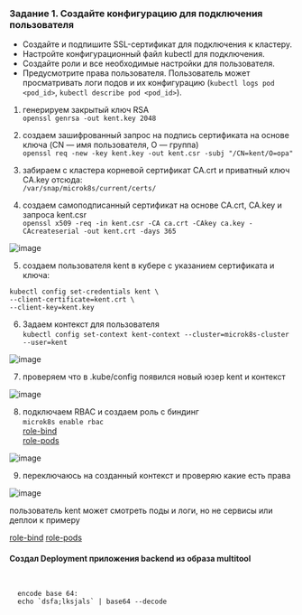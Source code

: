 ### Задание 1. Создайте конфигурацию для подключения пользователя

   - Создайте и подпишите SSL-сертификат для подключения к кластеру.
   - Настройте конфигурационный файл kubectl для подключения.
   - Создайте роли и все необходимые настройки для пользователя.
   - Предусмотрите права пользователя. Пользователь может просматривать логи подов и их конфигурацию (`kubectl logs pod <pod_id>`, `kubectl describe pod <pod_id>`).



1. генерируем закрытый ключ RSA   
 `openssl genrsa -out kent.key 2048`   

2. создаем зашифрованный запрос на подпись сертификата на основе ключа (CN — имя пользователя, O — группа)   
 `openssl req -new -key kent.key -out kent.csr -subj "/CN=kent/O=opa"`   

3. забираем с кластера корневой сертификат CA.crt и приватный ключ CA.key отсюда:   
`/var/snap/microk8s/current/certs/`    

4. создаем самоподписанный сертификат на основе CA.crt, CA.key и запроса kent.csr   
`openssl x509 -req -in kent.csr -CA ca.crt -CAkey ca.key -CAcreateserial -out kent.crt -days 365`   

![image](https://github.com/user-attachments/assets/6e311382-16dd-40dd-a2ef-457716ec4c6a)

5. создаем пользователя kent в кубере с указанием сертификата и ключа:   
```shell
kubectl config set-credentials kent \
--client-certificate=kent.crt \
--client-key=kent.key
```

6. Задаем контекст для пользователя   
`kubectl config set-context kent-context --cluster=microk8s-cluster --user=kent`   

![image](https://github.com/user-attachments/assets/d2b7b278-7292-498c-828e-3b78c72b4955)

7. проверяем что в .kube/config появился новый юзер kent и контекст

![image](https://github.com/user-attachments/assets/26f4c353-89b3-432c-b3e2-3080fab2240c)

8. подключаем RBAC и создаем роль с биндинг   
`microk8s enable rbac`    
[role-bind](https://github.com/Heimdier/DEV/blob/main/Kube/2.4/role-bind.yml)     
[role-pods](https://github.com/Heimdier/DEV/blob/main/Kube/2.4/role-pods.yml)   

![image](https://github.com/user-attachments/assets/791fdd8b-407b-4ae4-a092-d62e2ec8a1de)

9. переключаюсь на созданный контекст и проверяю какие есть права    

![image](https://github.com/user-attachments/assets/35d99aa7-68f0-4683-a5a7-83d9191a92c5)

пользователь kent может смотреть поды и логи, но не сервисы или деплои к примеру



[role-bind](https://github.com/Heimdier/DEV/blob/main/Kube/2.4/role-bind.yml)
[role-pods](https://github.com/Heimdier/DEV/blob/main/Kube/2.4/role-pods.yml)

#### Создал Deployment приложения backend из образа multitool

```shell


  encode base 64:
  echo `dsfa;lksjals` | base64 --decode

```
